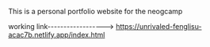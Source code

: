 This is a personal portfolio website for the neogcamp

working link------------------>  https://unrivaled-fenglisu-acac7b.netlify.app/index.html